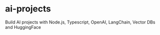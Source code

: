 # ai-projects
Build AI projects with Node.js, Typescript, OpenAI, LangChain, Vector DBs and HuggingFace
